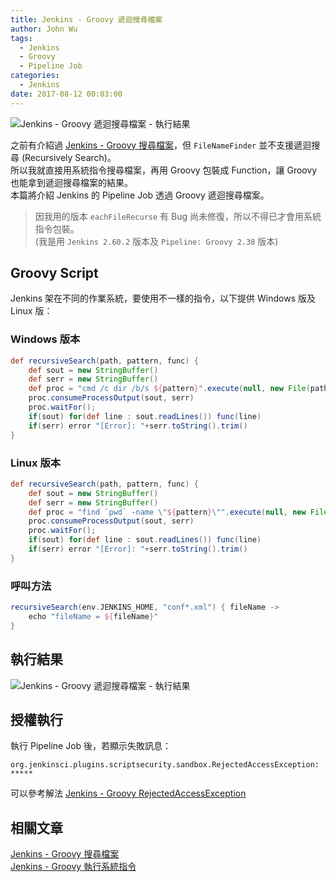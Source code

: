 ```yaml
---
title: Jenkins - Groovy 遞迴搜尋檔案
author: John Wu
tags:
  - Jenkins
  - Groovy
  - Pipeline Job
categories:
  - Jenkins
date: 2017-08-12 00:03:00
---
```


![Jenkins - Groovy 遞迴搜尋檔案 - 執行結果](/images/x293.png)

之前有介紹過 [Jenkins - Groovy 搜尋檔案](/article/jenkins-groovy-find-file.html)，但 `FileNameFinder` 並不支援遞迴搜尋 (Recursively Search)。  
所以我就直接用系統指令搜尋檔案，再用 Groovy 包裝成 Function，讓 Groovy 也能拿到遞迴搜尋檔案的結果。  
本篇將介紹 Jenkins 的 Pipeline Job 透過 Groovy 遞迴搜尋檔案。  

<!-- more -->

> 因我用的版本 `eachFileRecurse` 有 Bug 尚未修復，所以不得已才會用系統指令包裝。  
> (我是用 `Jenkins 2.60.2` 版本及 `Pipeline: Groovy 2.38` 版本)  


## Groovy Script

Jenkins 架在不同的作業系統，要使用不一樣的指令，以下提供 Windows 版及 Linux 版：

### Windows 版本

```groovy
def recursiveSearch(path, pattern, func) {
    def sout = new StringBuffer()
    def serr = new StringBuffer()
    def proc = "cmd /c dir /b/s ${pattern}".execute(null, new File(path))
    proc.consumeProcessOutput(sout, serr)
    proc.waitFor();
    if(sout) for(def line : sout.readLines()) func(line) 
    if(serr) error "[Error]: "+serr.toString().trim()
}
```

### Linux 版本

```groovy
def recursiveSearch(path, pattern, func) {
    def sout = new StringBuffer()
    def serr = new StringBuffer()
    def proc = "find `pwd` -name \"${pattern}\"".execute(null, new File(path))
    proc.consumeProcessOutput(sout, serr)
    proc.waitFor();
    if(sout) for(def line : sout.readLines()) func(line) 
    if(serr) error "[Error]: "+serr.toString().trim()
}
```

### 呼叫方法

```groovy
recursiveSearch(env.JENKINS_HOME, "conf*.xml") { fileName ->
    echo "fileName = ${fileName}"
}
```
## 執行結果

![Jenkins - Groovy 遞迴搜尋檔案 - 執行結果](/images/x293.png)

## 授權執行

執行 Pipeline Job 後，若顯示失敗訊息：
```
org.jenkinsci.plugins.scriptsecurity.sandbox.RejectedAccessException: *****
```
可以參考解法 [Jenkins - Groovy RejectedAccessException](/article/jenkins-groovy-rejected-access-exception.html)

## 相關文章

[Jenkins - Groovy 搜尋檔案](/article/jenkins-groovy-find-file.html)  
[Jenkins - Groovy 執行系統指令](/article/jenkins-groovy-execute-command.html)  